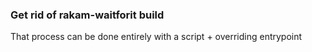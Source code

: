 ### Get rid of rakam-waitforit build

That process can be done entirely with a script + overriding entrypoint
